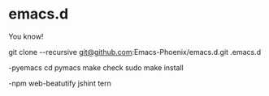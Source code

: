 # emacs.d
You know!

git clone --recursive git@github.com:Emacs-Phoenix/emacs.d.git .emacs.d

-pyemacs
cd pymacs
make check
sudo make install

-npm 
web-beatutify
jshint
tern
